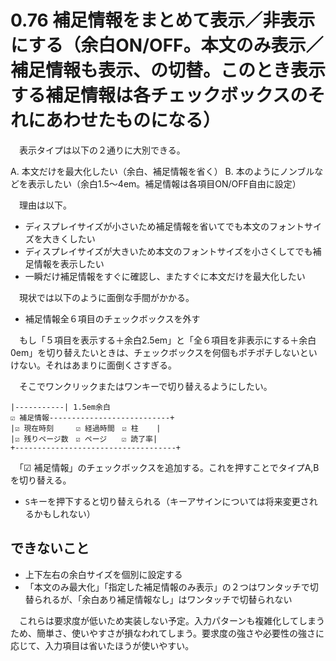 # 0.76 補足情報をまとめて表示／非表示にする（余白ON/OFF。本文のみ表示／補足情報も表示、の切替。このとき表示する補足情報は各チェックボックスのそれにあわせたものになる）

　表示タイプは以下の２通りに大別できる。

A. 本文だけを最大化したい（余白、補足情報を省く）
B. 本のようにノンブルなどを表示したい（余白1.5〜4em。補足情報は各項目ON/OFF自由に設定）

　理由は以下。

* ディスプレイサイズが小さいため補足情報を省いてでも本文のフォントサイズを大きくしたい
* ディスプレイサイズが大きいため本文のフォントサイズを小さくしてでも補足情報を表示したい
* 一瞬だけ補足情報をすぐに確認し、またすぐに本文だけを最大化したい

　現状では以下のように面倒な手間がかかる。

* 補足情報全６項目のチェックボックスを外す

　もし「５項目を表示する＋余白2.5em」と「全６項目を非表示にする＋余白0em」を切り替えたいときは、チェックボックスを何個もポチポチしないといけない。それはあまりに面倒くさすぎる。

　そこでワンクリックまたはワンキーで切り替えるようにしたい。

```
|-----------| 1.5em余白
☑ 補足情報---------------------------+
|☑ 現在時刻　　　☑ 経過時間　☑ 柱    |
|☑ 残りページ数　☑ ページ　　☑ 読了率|
+------------------------------------+
```

　「☑ 補足情報」のチェックボックスを追加する。これを押すことでタイプA,Bを切り替える。

* `S`キーを押下すると切り替えられる（キーアサインについては将来変更されるかもしれない）

## できないこと

* 上下左右の余白サイズを個別に設定する
* 「本文のみ最大化」「指定した補足情報のみ表示」の２つはワンタッチで切替られるが、「余白あり補足情報なし」はワンタッチで切替られない

　これらは要求度が低いため実装しない予定。入力パターンも複雑化してしまうため、簡単さ、使いやすさが損なわれてしまう。要求度の強さや必要性の強さに応じて、入力項目は省いたほうが使いやすい。


